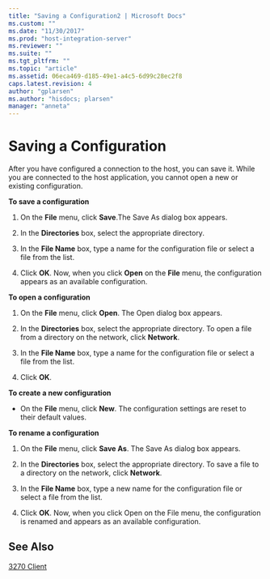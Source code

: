 ```yaml
---
title: "Saving a Configuration2 | Microsoft Docs"
ms.custom: ""
ms.date: "11/30/2017"
ms.prod: "host-integration-server"
ms.reviewer: ""
ms.suite: ""
ms.tgt_pltfrm: ""
ms.topic: "article"
ms.assetid: 06eca469-d185-49e1-a4c5-6d99c28ec2f8
caps.latest.revision: 4
author: "gplarsen"
ms.author: "hisdocs; plarsen"
manager: "anneta"
---
```

# Saving a Configuration
After you have configured a connection to the host, you can save it. While you are connected to the host application, you cannot open a new or existing configuration.  
  
 **To save a configuration**  
  
1.  On the **File** menu, click **Save**.The Save As dialog box appears.  
  
2.  In the **Directories** box, select the appropriate directory.  
  
3.  In the **File Name** box, type a name for the configuration file or select a file from the list.  
  
4.  Click **OK**. Now, when you click **Open** on the **File** menu, the configuration appears as an available configuration.  
  
 **To open a configuration**  
  
1.  On the **File** menu, click **Open**. The Open dialog box appears.  
  
2.  In the **Directories** box, select the appropriate directory. To open a file from a directory on the network, click **Network**.  
  
3.  In the **File Name** box, type a name for the configuration file or select a file from the list.  
  
4.  Click **OK**.  
  
 **To create a new configuration**  
  
-   On the **File** menu, click **New**. The configuration settings are reset to their default values.  
  
 **To rename a configuration**  
  
1.  On the **File** menu, click **Save As**. The Save As dialog box appears.  
  
2.  In the **Directories** box, select the appropriate directory. To save a file to a directory on the network, click **Network**.  
  
3.  In the **File Name** box, type a new name for the configuration file or select a file from the list.  
  
4.  Click **OK**. Now, when you click Open on the File menu, the configuration is renamed and appears as an available configuration.  
  
## See Also  
 [3270 Client](../core/3270-client2.md)